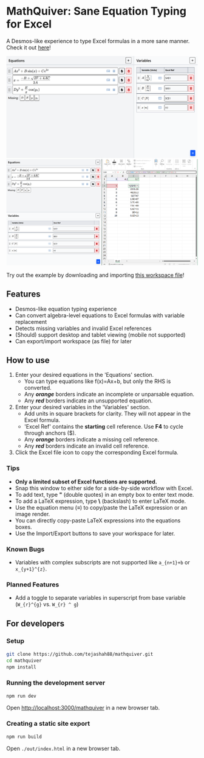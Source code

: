 # MathQuiver: Sane Equation Typing for Excel
A Desmos-like experience to type Excel formulas in a more sane manner. Check it out [here](https://tejashah88.github.io/mathquiver/)!

<img src="docs/desktop-full-view.png" width="1024">
<img src="docs/desktop-split-view.png" width="1024">

Try out the example by downloading and importing [this workspace file](docs/mathquiver-example.json)!

## Features
- Desmos-like equation typing experience
- Can convert algebra-level equations to Excel formulas with variable replacement
- Detects missing variables and invalid Excel references
- (Should) support desktop and tablet viewing (mobile not supported)
- Can export/import workspace (as file) for later

## How to use
1. Enter your desired equations in the 'Equations' section.
   - You can type equations like f(x)=Ax+b, but only the RHS is converted.
   - Any ***orange*** borders indicate an incomplete or unparsable equation.
   - Any ***red*** borders indicate an unsupported equation.
2. Enter your desired variables in the 'Variables' section.
   - Add units in square brackets for clarity. They will not appear in the Excel formula.
   - 'Excel Ref' contains the **starting** cell reference. Use **F4** to cycle through anchors ($).
   - Any ***orange*** borders indicate a missing cell reference.
   - Any ***red*** borders indicate an invalid cell reference.
3. Click the Excel file icon to copy the corresponding Excel formula.

### Tips
- **Only a limited subset of Excel functions are supported.**
- Snap this window to either side for a side-by-side workflow with Excel.
- To add text, type **"** (double quotes) in an empty box to enter text mode.
- To add a LaTeX expression, type **\\** (backslash) to enter LaTeX mode.
- Use the equation menu (≡) to copy/paste the LaTeX expression or an image render.
- You can directly copy-paste LaTeX expressions into the equations boxes.
- Use the Import/Export buttons to save your workspace for later.

### Known Bugs
- Variables with complex subscripts are not supported like `a_{n+1}+b` or `x_{y+1}^{z}`.

### Planned Features
- Add a toggle to separate variables in superscript from base variable (`W_{r}^{g}` vs. `W_{r} ^ g`)

## For developers

### Setup
```bash
git clone https://github.com/tejashah88/mathquiver.git
cd mathquiver
npm install
```

### Running the development server
```bash
npm run dev
```

Open [http://localhost:3000/mathquiver](http://localhost:3000/mathquiver) in a new browser tab.

### Creating a static site export
```bash
npm run build
```

Open `./out/index.html` in a new browser tab.
